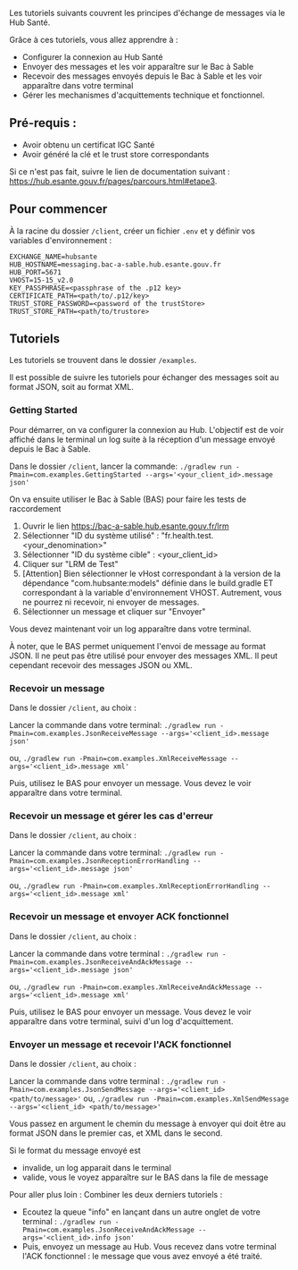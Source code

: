 

Les tutoriels suivants couvrent les principes d'échange de messages via le Hub Santé.

Grâce à ces tutoriels, vous allez apprendre à :
- Configurer la connexion au Hub Santé
- Envoyer des messages et les voir apparaître sur le Bac à Sable
- Recevoir des messages envoyés depuis le Bac à Sable et les voir apparaître dans votre terminal
- Gérer les mechanismes d'acquittements technique et fonctionnel.


## Pré-requis : 
- Avoir obtenu un certificat IGC Santé
- Avoir généré la clé et le trust store correspondants

Si ce n'est pas fait, suivre le lien de documentation suivant : https://hub.esante.gouv.fr/pages/parcours.html#etape3.


## Pour commencer   
À la racine du dossier `/client`, créer un fichier `.env` et y définir vos variables d'environnement :

```
EXCHANGE_NAME=hubsante
HUB_HOSTNAME=messaging.bac-a-sable.hub.esante.gouv.fr
HUB_PORT=5671
VHOST=15-15_v2.0
KEY_PASSPHRASE=<passphrase of the .p12 key>
CERTIFICATE_PATH=<path/to/.p12/key>
TRUST_STORE_PASSWORD=<password of the trustStore>
TRUST_STORE_PATH=<path/to/trustore>
```

## Tutoriels
Les tutoriels se trouvent dans le dossier `/examples`.

Il est possible de suivre les tutoriels pour échanger des messages soit au format JSON, soit au format XML.

### Getting Started 
Pour démarrer, on va configurer la connexion au Hub. L'objectif est de voir affiché dans le terminal un log suite à la réception d'un message envoyé depuis le Bac à Sable.

Dans le dossier `/client`, lancer la commande:
`./gradlew run -Pmain=com.examples.GettingStarted --args='<your_client_id>.message json'`

On va ensuite utiliser le Bac à Sable (BAS) pour faire les tests de raccordement
1. Ouvrir le lien https://bac-a-sable.hub.esante.gouv.fr/lrm
2. Sélectionner "ID du système utilisé" : "fr.health.test.<your_denomination>"
3. Sélectionner "ID du système cible" : <your_client_id>
4. Cliquer sur "LRM de Test"
5. [Attention] Bien sélectionner le vHost correspondant à la version de la dépendance "com.hubsante:models" définie dans le build.gradle ET correspondant à la variable d'environnement VHOST. Autrement, vous ne pourrez ni recevoir, ni envoyer de messages.
6. Sélectionner un message et cliquer sur "Envoyer"

Vous devez maintenant voir un log apparaître dans votre terminal.

À noter, que le BAS permet uniquement l'envoi de message au format JSON. Il ne peut pas être utilisé pour envoyer des messages XML.
Il peut cependant recevoir des messages JSON ou XML.

### Recevoir un message 
Dans le dossier `/client`, au choix :

 Lancer la commande dans votre terminal:
`./gradlew run -Pmain=com.examples.JsonReceiveMessage --args='<client_id>.message json'`

ou,
`./gradlew run -Pmain=com.examples.XmlReceiveMessage --args='<client_id>.message xml'`

Puis, utilisez le BAS pour envoyer un message. Vous devez le voir apparaître dans votre terminal.

### Recevoir un message et gérer les cas d'erreur
Dans le dossier `/client`, au choix :

Lancer la commande dans votre terminal:
`./gradlew run -Pmain=com.examples.JsonReceptionErrorHandling --args='<client_id>.message json'`

ou,
`./gradlew run -Pmain=com.examples.XmlReceptionErrorHandling --args='<client_id>.message xml'`


### Recevoir un message et envoyer ACK fonctionnel 
Dans le dossier `/client`, au choix :

Lancer la commande dans votre terminal :
`./gradlew run -Pmain=com.examples.JsonReceiveAndAckMessage --args='<client_id>.message json'`

ou,
`./gradlew run -Pmain=com.examples.XmlReceiveAndAckMessage --args='<client_id>.message xml'`

Puis, utilisez le BAS pour envoyer un message. Vous devez le voir apparaître dans votre terminal, suivi d'un log d'acquittement. 

### Envoyer un message et recevoir l'ACK fonctionnel
Dans le dossier `/client`, au choix :

Lancer la commande dans votre terminal :
`./gradlew run -Pmain=com.examples.JsonSendMessage --args='<client_id> <path/to/message>'`
ou,
`./gradlew run -Pmain=com.examples.XmlSendMessage --args='<client_id> <path/to/message>'`

Vous passez en argument le chemin du message à envoyer qui doit être au format JSON dans le premier cas, et XML dans le second.

Si le format du message envoyé est 
- invalide, un log apparait dans le terminal
- valide, vous le voyez apparaître sur le BAS dans la file de message 

Pour aller plus loin :
Combiner les deux derniers tutoriels :
- Ecoutez la queue "info" en lançant dans un autre onglet de votre terminal : `./gradlew run -Pmain=com.examples.JsonReceiveAndAckMessage --args='<client_id>.info json'`
- Puis, envoyez un message au Hub. 
Vous recevez dans votre terminal l'ACK fonctionnel : le message que vous avez envoyé a été traité.




